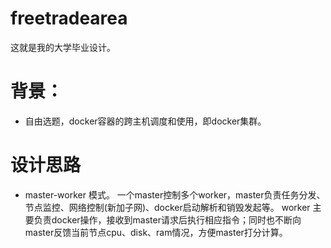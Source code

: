 # freetradearea
这就是我的大学毕业设计。 

# 背景： 
- 自由选题，docker容器的跨主机调度和使用，即docker集群。

# 设计思路
- master-worker 模式。 一个master控制多个worker，master负责任务分发、节点监控、网络控制(新加子网)、docker启动解析和销毁发起等。
  worker 主要负责docker操作，接收到master请求后执行相应指令；同时也不断向master反馈当前节点cpu、disk、ram情况，方便master打分计算。
